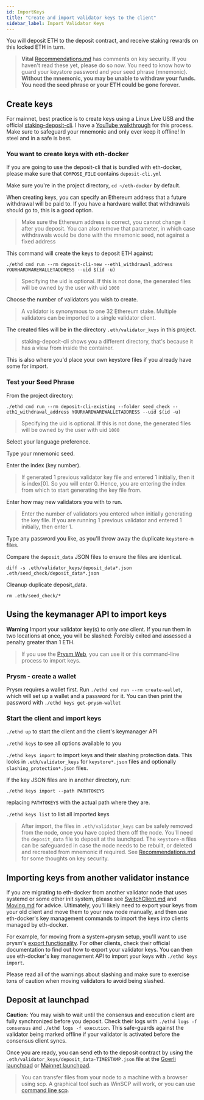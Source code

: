```yaml
---
id: ImportKeys
title: "Create and import validator keys to the client"
sidebar_label: Import Validator Keys
---
```


You will deposit ETH to the deposit contract, and receive staking rewards on this locked ETH in turn.

> **Vital** [Recommendations.md](../Support/Recommendations.md) has comments on key security. If you haven't
read these yet, please do so now. You need to know how to guard your keystore password and your seed phrase (mnemonic). **Without the mnemonic, you may be unable to withdraw your funds. You need the seed phrase or your ETH could be gone forever.**

## Create keys

For mainnet, best practice is to create keys using a Linux Live USB and the official [staking-deposit-cli](https://github.com/ethereum/staking-deposit-cli). I have a [YouTube walkthrough](https://www.youtube.com/watch?v=oDELXYNSS5w) for this process. Make sure to safeguard your mnemonic and only ever keep it offline! In steel and in a safe is best.

### You want to create keys with eth-docker

If you are going to use the deposit-cli that is bundled with eth-docker, please make sure that `COMPOSE_FILE` contains `deposit-cli.yml`

Make sure you're in the project directory, `cd ~/eth-docker` by default.

When creating keys, you can specify an Ethereum address that a future withdrawal will be paid to. If you have a hardware wallet that withdrawals should go to, this is a good option.
> Make sure the Ethereum address is correct, you cannot change it after you deposit. You can also remove that parameter, in which  case withdrawals would be done with the mnemonic seed, not against a fixed address

This command will create the keys to deposit ETH against:

`./ethd cmd run --rm deposit-cli-new --eth1_withdrawal_address YOURHARDWAREWALLETADDRESS --uid $(id -u)`
> Specifying the uid is optional. If this is not done, the generated files will be owned by the user with uid `1000`

Choose the number of validators you wish to create.
> A validator is synonymous to one 32 Ethereum stake. Multiple validators can be imported to a single validator client.

The created files will be in the directory `.eth/validator_keys` in this project.
> staking-deposit-cli shows you a different directory, that's because it has a view from inside the container.
 
This is also where you'd place your own keystore files if you already have some for import.

### Test your Seed Phrase

From the project directory:

```
./ethd cmd run --rm deposit-cli-existing --folder seed_check --eth1_withdrawal_address YOURHARDWAREWALLETADDRESS --uid $(id -u)
```
> Specifying the uid is optional. If this is not done, the generated files will be owned by the user with uid `1000`

Select your language preference.

Type your mnemonic seed.

Enter the index (key number). 
> If generated 1 previous validator key file and entered 1 initially, then it is index[0]. So you will enter 0. Hence, you are entering the index from which to start generating the key file from.

Enter how may new validators you with to run.
> Enter the number of validators you entered when initially generating the key file.
> If you are running 1 previous validator and entered 1 initially, then enter 1.

Type any password you like, as you'll throw away the duplicate `keystore-m` files.

Compare the `deposit_data` JSON files to ensure the files are identical.
```
diff -s .eth/validator_keys/deposit_data*.json .eth/seed_check/deposit_data*.json
```

Cleanup duplicate deposit_data.
```
rm .eth/seed_check/*
```

## Using the keymanager API to import keys

**Warning** Import your validator key(s) to only *one* client. If you run them in two locations at once,
you will be slashed: Forcibly exited and assessed a penalty greater than 1 ETH.

> If you use the [Prysm Web](../Usage/PrysmWeb.md), you can use it
> or this command-line process to import keys.

### Prysm - create a wallet

Prysm requires a wallet first. Run `./ethd cmd run --rm create-wallet`, which will set up a wallet and a password for it. You can then print the password with `./ethd keys get-prysm-wallet`

### Start the client and import keys

`./ethd up` to start the client and the client's keymanager API

`./ethd keys` to see all options available to you

`./ethd keys import` to import keys and their slashing protection data. This looks in `.eth/validator_keys` for `keystore*.json` files and optionally `slashing_protection*.json` files.

If the key JSON files are in another directory, run:

`./ethd keys import --path PATHTOKEYS`

replacing `PATHTOKEYS` with the actual path where they are.

`./ethd keys list` to list all imported keys

> After import, the files in `.eth/validator_keys` can be safely removed from the node,
> once you have copied them off the node. You'll need the `deposit_data` file to
> deposit at the launchpad. The `keystore-m` files can be safeguarded in case
> the node needs to be rebuilt, or deleted and recreated from mnemonic if required.
> See [Recommendations.md](../Support/Recommendations.md) for some thoughts on key security.

## Importing keys from another validator instance

If you are migrating to eth-docker from another validator node that uses systemd or some other init system, please see [SwitchClient.md](../Support/SwitchClient.md) and [Moving.md](../Support/Moving.md) for advice. Ultimately, you'll likely need to export your keys from your old client and move them to your new node manually, and then use eth-docker's key management commands to import the keys into clients managed by eth-docker.

For example, for moving from a system+prysm setup, you'll want to use prysm's [export functionality](https://docs.prylabs.network/docs/advanced/migrating-keys). For other clients, check their official documentation to find out how to export your validator keys. You can then use eth-docker's key management API to import your keys with `./ethd keys import`.

Please read all of the warnings about slashing and make sure to exercise tons of caution when moving validators to avoid being slashed.

## Deposit at launchpad

**Caution**: You may wish to wait until the consensus and execution client are fully synchronized before you deposit. Check their logs with `./ethd logs -f consensus` and `./ethd logs -f execution`. This safe-guards against the validator being marked offline if your validator is activated before the consensus client syncs.

Once you are ready, you can send eth to the deposit contract by using
the `.eth/validator_keys/deposit_data-TIMESTAMP.json` file at the [Goerli launchpad](https://goerli.launchpad.ethereum.org/)
or [Mainnet launchpad](https://launchpad.ethereum.org).

> You can transfer files from your node to a machine with a browser using scp. A graphical
> tool such as WinSCP will work, or you can use [command line scp](https://linuxize.com/post/how-to-use-scp-command-to-securely-transfer-files/).